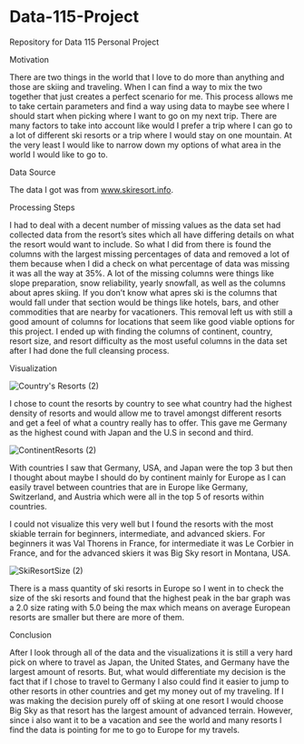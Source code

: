 # Data-115-Project

Repository for Data 115 Personal Project

Motivation

There are two things in the world that I love to do more than anything and those are skiing and traveling. When I can find a way to mix the two together that just creates a perfect scenario for me. This process allows me to take certain parameters and find a way using data to maybe see where I should start when picking where I want to go on my next trip. There are many factors to take into account like would I prefer a trip where I can go to a lot of different ski resorts or a trip where I would stay on one mountain. At the very least I would like to narrow down my options of what area in the world I would like to go to.

Data Source

The data I got was from www.skiresort.info.

Processing Steps

I had to deal with a decent number of missing values as the data set had collected data from the resort’s sites which all have differing details on what the resort would want to include. So what I did from there is found the columns with the largest missing percentages of data and removed a lot of them because when I did a check on what percentage of data was missing it was all the way at 35%. A lot of the missing columns were things like slope preparation, snow reliability, yearly snowfall, as well as the columns about apres skiing. If you don’t know what apres ski is the columns that would fall under that section would be things like hotels, bars, and other commodities that are nearby for vacationers. This removal left us with still a good amount of columns for locations that seem like good viable options for this project. I ended up with finding the columns of continent, country, resort size, and resort difficulty as the most useful columns in the data set after I had done the full cleansing process.

Visualization

![Country's Resorts (2)](https://user-images.githubusercontent.com/78052697/115977716-6b77ee80-a52f-11eb-845d-66279f02af6c.png)

I chose to count the resorts by country to see what country had the highest density of resorts and would allow me to travel amongst different resorts and get a feel of what a country really has to offer. This gave me Germany as the highest cound with Japan and the U.S in second and third.

![ContinentResorts (2)](https://user-images.githubusercontent.com/78052697/115977938-2d7bca00-a531-11eb-8f7a-50c52bf83be1.png)

With countries I saw that Germany, USA, and Japan were the top 3 but then I thought about maybe I should do by continent mainly for Europe as I can easily travel between countries that are in Europe like Germany, Switzerland, and Austria which were all in the top 5 of resorts within countries.

I could not visualize this very well but I found the resorts with the most skiable terrain for beginners, intermediate, and advanced skiers. For beginners it was Val Thorens in France, for intermediate it was Le Corbier in France, and for the advanced skiers it was Big Sky resort in Montana, USA.

![SkiResortSize (2)](https://user-images.githubusercontent.com/78052697/115978407-efcc7080-a533-11eb-840b-f19a0cb7fba9.png)

There is a mass quantity of ski resorts in Europe so I went in to check the size of the ski resorts and found that the highest peak in the bar graph was a 2.0 size rating with 5.0 being the max which means on average European resorts are smaller but there are more of them.

Conclusion

After I look through all of the data and the visualizations it is still a very hard pick on where to travel as Japan, the United States, and Germany have the largest amount of resorts. But, what would differentiate my decision is the fact that if I chose to travel to Germany I also could find it easier to jump to other resorts in other countries and get my money out of my traveling. If I was making the decision purely off of skiing at one resort I would choose Big Sky as that resort has the largest amount of advanced terrain. However, since i also want it to be a vacation and see the world and many resorts I find the data is pointing for me to go to Europe for my travels.
